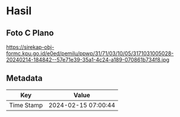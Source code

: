 # Hasil

## Foto C Plano

https://sirekap-obj-formc.kpu.go.id/e0ed/pemilu/ppwp/31/71/03/10/05/3171031005028-20240214-184842--57e71e39-35a1-4c24-a189-070861b734f8.jpg


## Metadata

| Key        | Value               |
| ---------- | ------------------- |
| Time Stamp | 2024-02-15 07:00:44 |



